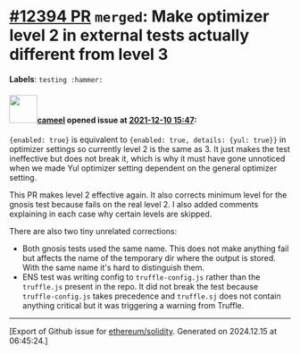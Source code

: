 # [\#12394 PR](https://github.com/ethereum/solidity/pull/12394) `merged`: Make optimizer level 2 in external tests actually different from level 3
**Labels**: `testing :hammer:`


#### <img src="https://avatars.githubusercontent.com/u/137030?v=4" width="50">[cameel](https://github.com/cameel) opened issue at [2021-12-10 15:47](https://github.com/ethereum/solidity/pull/12394):

`{enabled: true}` is equivalent to `{enabled: true, details: {yul: true}}` in optimizer settings so currently level 2 is the same as 3. It just makes the test ineffective but does not break it, which is why it must have gone unnoticed when we made Yul optimizer setting dependent on the general optimizer setting.

This PR makes level 2 effective again. It also corrects minimum level for the gnosis test because fails on the real level 2. I also added comments explaining in each case why certain levels are skipped.

There are also two tiny unrelated corrections:
- Both gnosis tests used the same name. This does not make anything fail but affects the name of the temporary dir where the output is stored. With the same name it's hard to distinguish them.
- ENS test was writing config to `truffle-config.js` rather than the `truffle.js` present in the repo. It did not break the test because `truffle-config.js` takes precedence and `truffle.sj` does not contain anything critical but it was triggering a warning from Truffle.




-------------------------------------------------------------------------------



[Export of Github issue for [ethereum/solidity](https://github.com/ethereum/solidity). Generated on 2024.12.15 at 06:45:24.]

